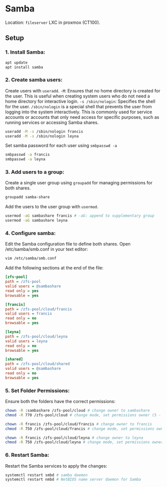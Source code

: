 # Samba

Location: `fileserver` LXC in proxmox (CT100).

## Setup

### 1. Install Samba:
```bash
apt update
apt install samba
```

### 2. Create samba users:
Create users with `useradd`.
`-M`: Ensures that no home directory is created for the user. This is useful when creating system users who do not need a home directory for interactive login.
`-s /sbin/nologin`: Specifies the shell for the user. `/sbin/nologin` is a special shell that prevents the user from logging into the system interactively. This is commonly used for service accounts or accounts that only need access for specific purposes, such as running services or accessing Samba shares.
```bash
useradd -M -s /sbin/nologin francis
useradd -M -s /sbin/nologin leyna
```

Set samba password for each user using `smbpasswd -a`
```bash
smbpasswd -a francis
smbpasswd -a leyna
```

### 3. Add users to a group:
Create a single user group using `groupadd` for managing permissions for both shares.
```bash
groupadd samba-share
```

Add the users to the user group with `usermod`.
```bash
usermod -aG sambashare francis # -aG: append to supplementary group
usermod -aG sambashare leyna
```

### 4. Configure samba:
Edit the Samba configuration file to define both shares. Open /etc/samba/smb.conf in your text editor:
```bash
vim /etc/samba/smb.conf
```

Add the following sections at the end of the file:
```ini
[zfs-pool]
path = /zfs-pool
valid users = @sambashare
read only = yes
browsable = yes

[francis]
path = /zfs-pool/cloud/francis
valid users = francis
read only = no
browsable = yes

[leyna]
path = /zfs-pool/cloud/leyna
valid users = leyna
read only = no
browsable = yes

[shared]
path = /zfs-pool/cloud/shared
valid users = @sambashare
read only = no
browsable = yes
```

### 5. Set Folder Permissions:
Ensure both the folders have the correct permissions:

```bash
chown -R :sambashare /zfs-pool/cloud # change owner to sambashare
chmod -R 770 /zfs-pool/cloud # change mode, set permissions owner (5 - rx), group (5 - rx), others (0 - none).

chown -R francis /zfs-pool/cloud/francis # change owner to francis
chmod -R 750 /zfs-pool/cloud/francis # change mode, set permissions owner (7 - rwx), group (5 - rx), others (0 - none).

chown -R francis /zfs-pool/cloud/leyna # change owner to leyna
chmod -R 750 /zfs-pool/cloud/leyna # change mode, set permissions owner (7 - rwx), group (5 - rx), others (0 - none).
```

### 6. Restart Samba:
Restart the Samba services to apply the changes:

```bash
systemctl restart smbd # samba daemon
systemctl restart nmbd # NetBIOS name server daemon for Samba
```

